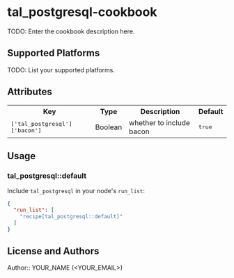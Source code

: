 # tal_postgresql-cookbook

TODO: Enter the cookbook description here.

## Supported Platforms

TODO: List your supported platforms.

## Attributes

<table>
  <tr>
    <th>Key</th>
    <th>Type</th>
    <th>Description</th>
    <th>Default</th>
  </tr>
  <tr>
    <td><tt>['tal_postgresql']['bacon']</tt></td>
    <td>Boolean</td>
    <td>whether to include bacon</td>
    <td><tt>true</tt></td>
  </tr>
</table>

## Usage

### tal_postgresql::default

Include `tal_postgresql` in your node's `run_list`:

```json
{
  "run_list": [
    "recipe[tal_postgresql::default]"
  ]
}
```

## License and Authors

Author:: YOUR_NAME (<YOUR_EMAIL>)
